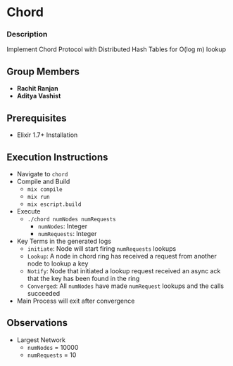 # Chord
### Description 
Implement Chord Protocol with Distributed Hash Tables for O(log m) lookup  

## Group Members 
  - **Rachit Ranjan** 
  - **Aditya Vashist** 

## Prerequisites 
  - Elixir 1.7+ Installation  

## Execution Instructions 
  - Navigate to `chord`  
  - Compile and Build 
    - `mix compile`
    - `mix run` 
    - `mix escript.build`
  - Execute 
    - `./chord numNodes numRequests` 
      - `numNodes`: Integer 
      - `numRequests`: Integer
  - Key Terms in the generated logs 
    - `initiate`: Node will start firing `numRequests` lookups
    - `Lookup`: A node in chord ring has received a request from another node to lookup a key 
    - `Notify`: Node that initiated a lookup request received an async ack that the key has been found in the ring 
    - `Converged`: All `numNodes` have made `numRequest` lookups and the calls succeeded
  - Main Process will exit after convergence 

## Observations 
  - Largest Network 
    - `numNodes` = 10000
    - `numRequests` = 10 
